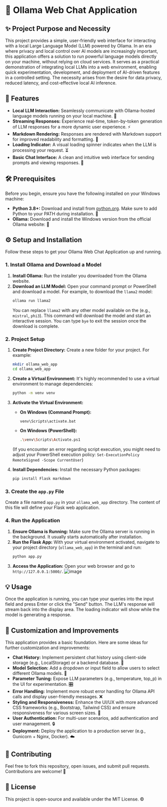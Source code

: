 # 🤖 Ollama Web Chat Application

## ✨ Project Purpose and Necessity

This project provides a simple, user-friendly web interface for interacting with a local Large Language Model (LLM) powered by Ollama. In an era where privacy and local control over AI models are increasingly important, this application offers a solution to run powerful language models directly on your machine, without relying on cloud services. It serves as a practical demonstration of integrating local LLMs into a web environment, enabling quick experimentation, development, and deployment of AI-driven features in a controlled setting. The necessity arises from the desire for data privacy, reduced latency, and cost-effective local AI inference.

## 🚀 Features

*   **Local LLM Interaction:** Seamlessly communicate with Ollama-hosted language models running on your local machine. 🧠
*   **Streaming Responses:** Experience real-time, token-by-token generation of LLM responses for a more dynamic user experience. ⚡
*   **Markdown Rendering:** Responses are rendered with Markdown support for improved readability and formatting. 📝
*   **Loading Indicator:** A visual loading spinner indicates when the LLM is processing your request. ⏳
*   **Basic Chat Interface:** A clean and intuitive web interface for sending prompts and viewing responses. 💬

## 🛠️ Prerequisites

Before you begin, ensure you have the following installed on your Windows machine:

*   **Python 3.8+:** Download and install from [python.org](https://www.python.org/). Make sure to add Python to your PATH during installation. 🐍
*   **Ollama:** Download and install the Windows version from the official Ollama website: <mcurl name="Ollama Downloads" url="https://ollama.com/download"></mcurl> 🦙

## ⚙️ Setup and Installation

Follow these steps to get your Ollama Web Chat Application up and running.

### 1. Install Ollama and Download a Model

1.  **Install Ollama:** Run the installer you downloaded from the Ollama website.
2.  **Download an LLM Model:** Open your command prompt or PowerShell and download a model. For example, to download the `llama2` model:
    ```bash
    ollama run llama2
    ```
    You can replace `llama2` with any other model available on the <mcurl name="Ollama Library" url="https://ollama.com/library"></mcurl> (e.g., `mistral`, `phi3`). This command will download the model and start an interactive session. You can type `bye` to exit the session once the download is complete.

### 2. Project Setup

1.  **Create Project Directory:** Create a new folder for your project. For example:
    ```bash
    mkdir ollama_web_app
    cd ollama_web_app
    ```
2.  **Create a Virtual Environment:** It's highly recommended to use a virtual environment to manage dependencies:
    ```bash
    python -m venv venv
    ```
3.  **Activate the Virtual Environment:**
    *   **On Windows (Command Prompt):**
        ```bash
        venv\Scripts\activate.bat
        ```
    *   **On Windows (PowerShell):**
        ```bash
        .\venv\Scripts\Activate.ps1
        ```
    (If you encounter an error regarding script execution, you might need to adjust your PowerShell execution policy: `Set-ExecutionPolicy RemoteSigned -Scope CurrentUser`)

4.  **Install Dependencies:** Install the necessary Python packages:
    ```bash
    pip install Flask markdown
    ```

### 3. Create the `app.py` File

Create a file named `app.py` in your `ollama_web_app` directory. The content of this file will define your Flask web application.

### 4. Run the Application

1.  **Ensure Ollama is Running:** Make sure the Ollama server is running in the background. It usually starts automatically after installation.
2.  **Run the Flask App:** With your virtual environment activated, navigate to your project directory (`ollama_web_app`) in the terminal and run:
    ```bash
    python app.py
    ```
3.  **Access the Application:** Open your web browser and go to `http://127.0.0.1:5000/`.
   ![image](https://github.com/user-attachments/assets/f48e4d47-a6e7-4d7f-b3d9-856d05c16f7b)


## 💡 Usage

Once the application is running, you can type your queries into the input field and press Enter or click the "Send" button. The LLM's response will stream back into the display area. The loading indicator will show while the model is generating a response.

## 🌟 Customization and Improvements

This application provides a basic foundation. Here are some ideas for further customization and improvements:

*   **Chat History:** Implement persistent chat history using client-side storage (e.g., LocalStorage) or a backend database. 💾
*   **Model Selection:** Add a dropdown or input field to allow users to select different Ollama models. 🔄
*   **Parameter Tuning:** Expose LLM parameters (e.g., temperature, top_p) in the UI for experimentation. 🎛️
*   **Error Handling:** Implement more robust error handling for Ollama API calls and display user-friendly messages. ❌
*   **Styling and Responsiveness:** Enhance the UI/UX with more advanced CSS frameworks (e.g., Bootstrap, Tailwind CSS) and ensure responsiveness for various screen sizes. 🎨
*   **User Authentication:** For multi-user scenarios, add authentication and user management. 🔒
*   **Deployment:** Deploy the application to a production server (e.g., Gunicorn + Nginx, Docker). ☁️

## 🤝 Contributing

Feel free to fork this repository, open issues, and submit pull requests. Contributions are welcome! 🎉

## 📄 License

This project is open-source and available under the MIT License. ©
